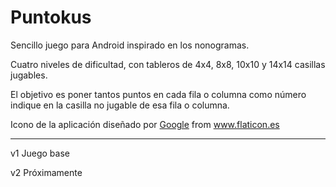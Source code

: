 # Puntokus
Sencillo juego para Android inspirado en los nonogramas. 

Cuatro niveles de dificultad, con tableros de 4x4, 8x8, 10x10 y 14x14 casillas jugables. 

El objetivo es poner tantos puntos en cada fila o columna como número indique en la casilla no jugable de esa fila o columna.

Icono de la aplicación diseñado por <a href="https://www.flaticon.es/autores/google" title="Google">Google</a> from <a href="https://www.flaticon.es/" title="Flaticon">www.flaticon.es</a>


--------------
v1
Juego base

v2
Próximamente
